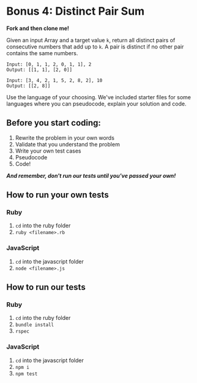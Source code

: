 # Bonus 4: Distinct Pair Sum

**Fork and then clone me!**

Given an input Array and a target value `k`, return all distinct pairs of consecutive numbers that add up to `k`. A pair is distinct if no other pair contains the same numbers.

```
Input: [0, 1, 1, 2, 0, 1, 1], 2
Output: [[1, 1], [2, 0]]

Input: [3, 4, 2, 1, 5, 2, 8, 2], 10
Output: [[2, 8]]
```

Use the language of your choosing. We've included starter files for some languages where you can pseudocode, explain your solution and code.

## Before you start coding:

1. Rewrite the problem in your own words
2. Validate that you understand the problem
3. Write your own test cases
4. Pseudocode
5. Code!

**_And remember, don't run our tests until you've passed your own!_**

## How to run your own tests

### Ruby

1. `cd` into the ruby folder
2. `ruby <filename>.rb`

### JavaScript

1. `cd` into the javascript folder
2. `node <filename>.js`

## How to run our tests

### Ruby

1. `cd` into the ruby folder
2. `bundle install`
3. `rspec`

### JavaScript

1. `cd` into the javascript folder
2. `npm i`
3. `npm test`

